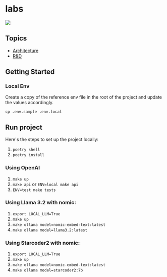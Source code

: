 # labs

<img src="https://img.shields.io/badge/runtime_revolution-labs-blue" />

## Topics

- [Architecture](docs/rag.md)
- [R&D](docs/rd.md)

## Getting Started

### Local Env

Create a copy of the reference env file in the root of the project and update the values accordingly.

`cp .env.sample .env.local`

## Run project

Here's the steps to set up the project locally:

1. `poetry shell`
2. `poetry install`

### Using OpenAI

1. `make up`
2. `make api` or `ENV=local make api`
3. `ENV=test make tests`

### Using Llama 3.2 with nomic:

1. `export LOCAL_LLM=True`
2. `make up`
3. `make ollama model=nomic-embed-text:latest`
4. `make ollama model=llama3.2:latest`


### Using Starcoder2 with nomic:

1. `export LOCAL_LLM=True`
2. `make up`
3. `make ollama model=nomic-embed-text:latest`
4. `make ollama model=starcoder2:7b`
